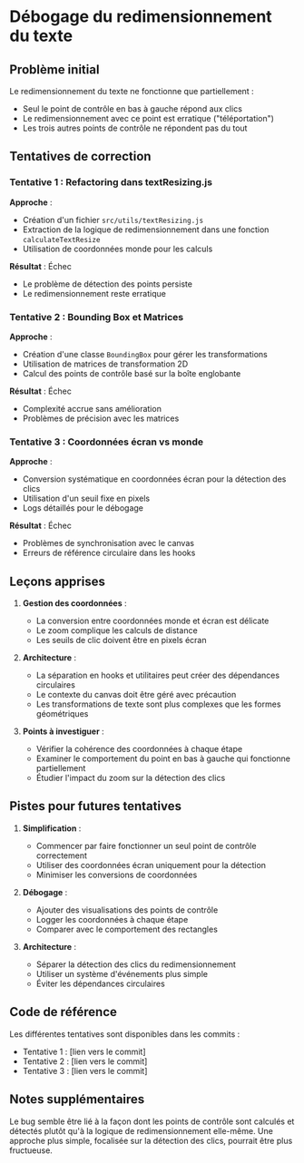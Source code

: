 # Débogage du redimensionnement du texte

## Problème initial
Le redimensionnement du texte ne fonctionne que partiellement :
- Seul le point de contrôle en bas à gauche répond aux clics
- Le redimensionnement avec ce point est erratique ("téléportation")
- Les trois autres points de contrôle ne répondent pas du tout

## Tentatives de correction

### Tentative 1 : Refactoring dans textResizing.js
**Approche** :
- Création d'un fichier `src/utils/textResizing.js`
- Extraction de la logique de redimensionnement dans une fonction `calculateTextResize`
- Utilisation de coordonnées monde pour les calculs

**Résultat** : Échec
- Le problème de détection des points persiste
- Le redimensionnement reste erratique

### Tentative 2 : Bounding Box et Matrices
**Approche** :
- Création d'une classe `BoundingBox` pour gérer les transformations
- Utilisation de matrices de transformation 2D
- Calcul des points de contrôle basé sur la boîte englobante

**Résultat** : Échec
- Complexité accrue sans amélioration
- Problèmes de précision avec les matrices

### Tentative 3 : Coordonnées écran vs monde
**Approche** :
- Conversion systématique en coordonnées écran pour la détection des clics
- Utilisation d'un seuil fixe en pixels
- Logs détaillés pour le débogage

**Résultat** : Échec
- Problèmes de synchronisation avec le canvas
- Erreurs de référence circulaire dans les hooks

## Leçons apprises

1. **Gestion des coordonnées** :
   - La conversion entre coordonnées monde et écran est délicate
   - Le zoom complique les calculs de distance
   - Les seuils de clic doivent être en pixels écran

2. **Architecture** :
   - La séparation en hooks et utilitaires peut créer des dépendances circulaires
   - Le contexte du canvas doit être géré avec précaution
   - Les transformations de texte sont plus complexes que les formes géométriques

3. **Points à investiguer** :
   - Vérifier la cohérence des coordonnées à chaque étape
   - Examiner le comportement du point en bas à gauche qui fonctionne partiellement
   - Étudier l'impact du zoom sur la détection des clics

## Pistes pour futures tentatives

1. **Simplification** :
   - Commencer par faire fonctionner un seul point de contrôle correctement
   - Utiliser des coordonnées écran uniquement pour la détection
   - Minimiser les conversions de coordonnées

2. **Débogage** :
   - Ajouter des visualisations des points de contrôle
   - Logger les coordonnées à chaque étape
   - Comparer avec le comportement des rectangles

3. **Architecture** :
   - Séparer la détection des clics du redimensionnement
   - Utiliser un système d'événements plus simple
   - Éviter les dépendances circulaires

## Code de référence

Les différentes tentatives sont disponibles dans les commits :
- Tentative 1 : [lien vers le commit]
- Tentative 2 : [lien vers le commit]
- Tentative 3 : [lien vers le commit]

## Notes supplémentaires

Le bug semble être lié à la façon dont les points de contrôle sont calculés et détectés plutôt qu'à la logique de redimensionnement elle-même. Une approche plus simple, focalisée sur la détection des clics, pourrait être plus fructueuse.






